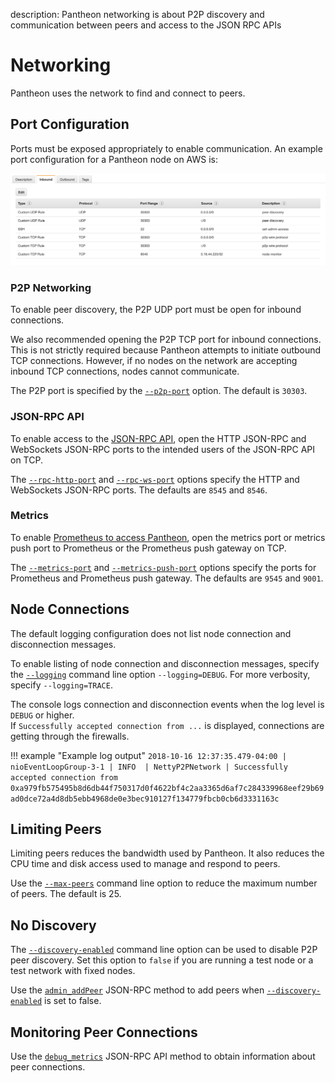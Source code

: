 description: Pantheon networking is about P2P discovery and communication between peers and access to the JSON RPC APIs
<!--- END of page meta data -->

# Networking

Pantheon uses the network to find and connect to peers. 

## Port Configuration 

Ports must be exposed appropriately to enable communication. An example port configuration for a Pantheon node on AWS is: 
                                     
![Port Configuration](../images/PortConfiguration.png)

### P2P Networking 

To enable peer discovery, the P2P UDP port must be open for inbound connections.

We also recommended opening the P2P TCP port for inbound connections. This is not strictly required because 
Pantheon attempts to initiate outbound TCP connections. However, if no nodes on the network are accepting inbound TCP 
connections, nodes cannot communicate.

The P2P port is specified by the [`--p2p-port`](../Reference/Pantheon-CLI-Syntax.md#p2p-port) option. 
The default is `30303`. 

### JSON-RPC API 

To enable access to the [JSON-RPC API](../JSON-RPC-API/JSON-RPC-API.md), open the HTTP JSON-RPC and WebSockets JSON-RPC ports to the intended users 
of the JSON-RPC API on TCP. 

The [`--rpc-http-port`](../Reference/Pantheon-CLI-Syntax.md#rpc-http-port) and [`--rpc-ws-port`](../Reference/Pantheon-CLI-Syntax.md#rpc-ws-port) 
options specify the HTTP and WebSockets JSON-RPC ports. The defaults are `8545` and `8546`.  

### Metrics 

To enable [Prometheus to access Pantheon](../Using-Pantheon/Debugging.md#monitor-node-performance-using-prometheus), 
open the metrics port or metrics push port to Prometheus or the Prometheus push gateway on TCP.  

The [`--metrics-port`](../Reference/Pantheon-CLI-Syntax.md#metrics-port) and [`--metrics-push-port`](../Reference/Pantheon-CLI-Syntax.md#metrics-push-port) 
options specify the ports for Prometheus and Prometheus push gateway. The defaults are `9545` and `9001`.  

## Node Connections

The default logging configuration does not list node connection and disconnection messages.  

To enable listing of node connection and disconnection messages, specify the 
[`--logging`](../Reference/Pantheon-CLI-Syntax.md#logging) command line option `--logging=DEBUG`.
For more verbosity, specify `--logging=TRACE`.  

The console logs connection and disconnection events when the log level is `DEBUG` or higher.  
If `Successfully accepted connection from ...` is displayed, connections are getting through the firewalls. 

!!! example "Example log output"
    `2018-10-16 12:37:35.479-04:00 | nioEventLoopGroup-3-1 | INFO  | NettyP2PNetwork | Successfully accepted connection from 0xa979fb575495b8d6db44f750317d0f4622bf4c2aa3365d6af7c284339968eef29b69ad0dce72a4d8db5ebb4968de0e3bec910127f134779fbcb0cb6d3331163c`
 
## Limiting Peers

Limiting peers reduces the bandwidth used by Pantheon. It also reduces the CPU time and disk access 
used to manage and respond to peers.  
 
Use the [`--max-peers`](../Reference/Pantheon-CLI-Syntax.md#max-peers) command line option to reduce 
the maximum number of peers. The default is 25.

## No Discovery

The [`--discovery-enabled`](../Reference/Pantheon-CLI-Syntax.md#discovery-enabled) command line option 
can be used to disable P2P peer discovery.
Set this option to `false` if you are running a test node or a test network with fixed nodes.

Use the [`admin_addPeer`](../Reference/JSON-RPC-API-Methods.md#admin_addpeer) JSON-RPC method to add peers when 
[`--discovery-enabled`](../Reference/Pantheon-CLI-Syntax.md#discovery-enabled) is set to false. 

## Monitoring Peer Connections

Use the [`debug_metrics`](../Reference/JSON-RPC-API-Methods.md#debug_metrics) JSON-RPC API method 
to obtain information about peer connections.   